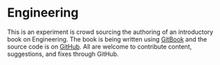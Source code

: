 # Engineering

This is an experiment is crowd sourcing the authoring of an introductory book on Engineering. The book is being written using [GitBook](https://www.gitbook.com/) and the source code is on [GitHub](https://github.com/OpenEngr/engineering-the-book). All are welcome to contribute content, suggestions, and fixes through GitHub.

